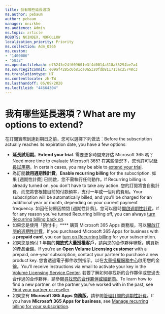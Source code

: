 ```yaml
---
title: 我有哪些延長選項
ms.author: pebaum
author: pebaum
manager: mnirkhe
ms.audience: Admin
ms.topic: article
ROBOTS: NOINDEX, NOFOLLOW
localization_priority: Priority
ms.collection: Adm_O365
ms.custom:
- "1400006"
- "5832"
ms.openlocfilehash: e75243e24f609601e3f4d0014a318a55294be7a4
ms.sourcegitcommit: e09af4285c6b81ca0a5320fdb811713ac25748c3
ms.translationtype: HT
ms.contentlocale: zh-TW
ms.lasthandoff: 06/09/2020
ms.locfileid: "44664304"
---
```

# <a name="what-are-my-options-to-extend"></a><span data-ttu-id="5b420-102">我有哪些延長選項？</span><span class="sxs-lookup"><span data-stu-id="5b420-102">What are my options to extend?</span></span>

<span data-ttu-id="5b420-103">在訂閱實際到達到期日之前，您可以選擇下列做法：</span><span class="sxs-lookup"><span data-stu-id="5b420-103">Before the subscription actually reaches its expiration date, you have a few options:</span></span>

- <span data-ttu-id="5b420-104">**延長試用期**。</span><span class="sxs-lookup"><span data-stu-id="5b420-104">**Extend your trial**.</span></span>  <span data-ttu-id="5b420-105">需要更多時間來評估 Microsoft 365 嗎？</span><span class="sxs-lookup"><span data-stu-id="5b420-105">Need more time to evaluate Microsoft 365?</span></span> <span data-ttu-id="5b420-106">在某些情況下，您也許可以[延長試用期](https://docs.microsoft.com/microsoft-365/commerce/extend-your-trial?view=o365-worldwide)。</span><span class="sxs-lookup"><span data-stu-id="5b420-106">In certain cases, you may be able to  [extend your trial](https://docs.microsoft.com/microsoft-365/commerce/extend-your-trial?view=o365-worldwide).</span></span>  
- <span data-ttu-id="5b420-107">為訂閱**啟用週期性計費**。</span><span class="sxs-lookup"><span data-stu-id="5b420-107">**Enable recurring billing** for the subscription.</span></span> <span data-ttu-id="5b420-108">如果 [週期性計費] 已開啟，您不需執行任何動作。</span><span class="sxs-lookup"><span data-stu-id="5b420-108">If Recurring billing is already turned on, you don't have to take any action.</span></span> <span data-ttu-id="5b420-109">您的訂閱將會自動計費，而您將會根據目前的付款頻率，支付一年或一個月的費用。</span><span class="sxs-lookup"><span data-stu-id="5b420-109">Your subscription will be automatically billed, and you'll be charged for an additional year or month, depending on your current payment frequency.</span></span> <span data-ttu-id="5b420-110">如因任何原因關閉 [週期性計費]，您可以隨時[開啟週期性計費](https://docs.microsoft.com/microsoft-365/commerce/subscriptions/renew-your-subscription?view=o365-worldwide)。</span><span class="sxs-lookup"><span data-stu-id="5b420-110">If for any reason you've turned Recurring billing off, you can always  [turn Recurring billing back on](https://docs.microsoft.com/microsoft-365/commerce/subscriptions/renew-your-subscription?view=o365-worldwide).</span></span>
- <span data-ttu-id="5b420-111">如果您是使用「預付卡」\*\*\*\* 購買 Microsoft 365 Apps 商務版，可以[開啟訂閱的週期性計費](https://docs.microsoft.com/microsoft-365/commerce/subscriptions/renew-your-subscription?view=o365-worldwide)。</span><span class="sxs-lookup"><span data-stu-id="5b420-111">If you purchased Microsoft 365 Apps for business with a  **prepaid card**, you can  [turn on Recurring billing](https://docs.microsoft.com/microsoft-365/commerce/subscriptions/renew-your-subscription?view=o365-worldwide)  for your subscription.</span></span>
- <span data-ttu-id="5b420-112">如果您是預付 1 年期的**開放式大量授權客戶**，請與您的合作夥伴聯繫，購買新的產品金鑰。</span><span class="sxs-lookup"><span data-stu-id="5b420-112">If you're an  **Open Volume Licensing customer**  with a prepaid, one-year subscription, contact your partner to purchase a new product key.</span></span> <span data-ttu-id="5b420-113">您會透過電子郵件收到指示，以在[大量授權服務中心](https://go.microsoft.com/fwlink/p/?LinkID=282016)啟用您的金鑰。</span><span class="sxs-lookup"><span data-stu-id="5b420-113">You'll receive instructions via email to activate your key in the  [Volume Licensing Service Center](https://go.microsoft.com/fwlink/p/?LinkID=282016).</span></span> <span data-ttu-id="5b420-114">若要了解如何尋找新的合作夥伴或您過去合作過的合作夥伴，請參閱[尋找您的合作夥伴或經銷商](https://docs.microsoft.com/microsoft-365/admin/manage/find-your-partner-or-reseller?view=o365-worldwide)。</span><span class="sxs-lookup"><span data-stu-id="5b420-114">To learn how to find a new partner, or the partner you've worked with in the past, see  [Find your partner or reseller](https://docs.microsoft.com/microsoft-365/admin/manage/find-your-partner-or-reseller?view=o365-worldwide).</span></span>
- <span data-ttu-id="5b420-115">如果您有 **Microsoft 365 Apps 商務版**，請參閱[管理訂閱的週期性計費](https://docs.microsoft.com/microsoft-365/commerce/subscriptions/renew-your-subscription?view=o365-worldwide)。</span><span class="sxs-lookup"><span data-stu-id="5b420-115">If you have  **Microsoft 365 Apps for business**, see  [Manage recurring billing for your subscription](https://docs.microsoft.com/microsoft-365/commerce/subscriptions/renew-your-subscription?view=o365-worldwide).</span></span>
